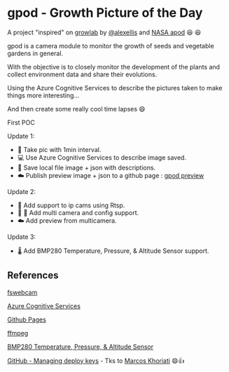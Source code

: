 # gpod - Growth Picture of the Day

A project "inspired" on [growlab](https://github.com/alexellis/growlab) by [@alexellis](https://github.com/alexellis/) and  [NASA apod](https://apod.nasa.gov/) :laughing: :laughing:

gpod is a camera module to monitor the growth of seeds and vegetable gardens in general.

With the objective is to closely monitor the development of the plants and collect environment data and share their evolutions.

Using the Azure Cognitive Services to describe the pictures taken to make things more interesting...

And then create some really cool time lapses :smile:

First POC

Update 1:
-   :camera_flash: Take pic with 1min interval.
-   :computer: Use Azure Cognitive Services to describe image saved.
-   :file_folder: Save local file image + json with descriptions.
-   :cloud: Publish preview image + json to a github page : [gpod preview](https://kaiokot.github.io/gpod-preview)


Update 2:
-   :camera_flash: Add support to ip cams using Rtsp.
-   :camera_flash: 📸 Add multi camera and config support.
-   :cloud:  Add preview from multicamera.

Update 3:
-   🌡️ Add BMP280 Temperature, Pressure, & Altitude Sensor support.




## References

[fswebcam](http://manpages.ubuntu.com/manpages/bionic/man1/fswebcam.1.html)

[Azure Cognitive Services](https://docs.microsoft.com/en-us/azure/cognitive-services/computer-vision/concept-describing-images)

[Github Pages](https://docs.github.com/en/pages/getting-started-with-github-pages/creating-a-github-pages-site)

[ffmpeg](https://ffmpeg.org)

[BMP280 Temperature, Pressure, & Altitude Sensor](https://pypi.org/project/bmp280/)

[GitHub - Managing deploy keys](https://docs.github.com/en/developers/overview/managing-deploy-keys) - Tks to [Marcos Khoriati](https://github.com/khoriati) 😄👍